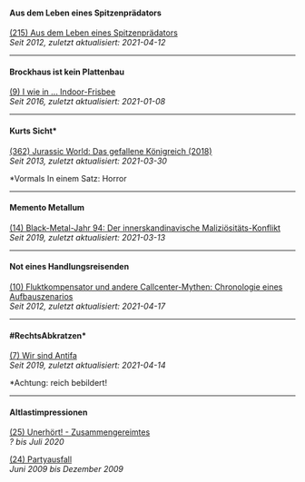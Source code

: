 #### Aus dem Leben eines Spitzenprädators

[(215) Aus dem Leben eines Spitzenprädators](sptznprdtr.md)<br>
_Seit 2012, zuletzt aktualisiert: 2021-04-12_

<hr>

#### Brockhaus ist kein Plattenbau

[(9) I wie in ... Indoor-Frisbee](brckhs.md)<br>
_Seit 2016, zuletzt aktualisiert: 2021-01-08_

<hr>

#### Kurts Sicht*

[(362) Jurassic World: Das gefallene Königreich (2018)](krtsscht.md)<br>
_Seit 2013, zuletzt aktualisiert: 2021-03-30_

*Vormals In einem Satz: Horror

<hr>

#### Memento Metallum

[(14) Black-Metal-Jahr 94: Der innerskandinavische Maliziösitäts-Konflikt](mtllm.md)<br>
_Seit 2019, zuletzt aktualisiert: 2021-03-13_

<hr>

#### Not eines Handlungsreisenden

[(10) Fluktkompensator und andere Callcenter-Mythen: Chronologie eines Aufbauszenarios](hndlngsrsndr.md)<br>
_Seit 2012, zuletzt aktualisiert: 2021-04-17_

<hr>

#### #RechtsAbkratzen*

[(7) Wir sind Antifa](rchts.md)<br>
_Seit 2019, zuletzt aktualisiert: 2021-04-14_

*Achtung: reich bebildert!

<hr>

#### Altlastimpressionen

[(25) Unerhört! - Zusammengereimtes](zsmmngrmts.md)<br>
_? bis Juli 2020_

[(24) Partyausfall](prtsfll.md)<br>
_Juni 2009 bis Dezember 2009_

